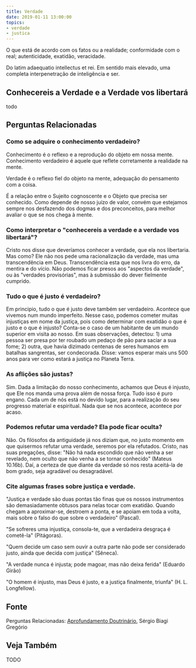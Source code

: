 ```yaml
---
title: Verdade
date: 2019-01-11 13:00:00
topics: 
- verdade
- justica
---
```


O que está de acordo com os fatos ou a realidade; conformidade com o real;
autenticidade, exatidão, veracidade.

Do latim adaequatio intellectus et rei. Em sentido mais elevado, uma
completa interpenetração de inteligência e ser.


## Conhecereis a Verdade e a Verdade vos libertará
todo


## Perguntas Relacionadas

### Como se adquire o conhecimento verdadeiro?
Conhecimento é o reflexo e a reprodução do objeto em nossa mente.  Conhecimento
verdadeiro é aquele que reflete corretamente a realidade na mente.

Verdade é o reflexo fiel do objeto na mente, adequação do pensamento
com a coisa.

É a relação entre o Sujeito cognoscente e o Objeto que precisa ser
conhecido. Como depende de nosso juízo de valor, convém que estejamos
sempre nos desfazendo dos dogmas e dos preconceitos, para melhor avaliar
o que se nos chega à mente.

### Como interpretar o "conhecereis a verdade e a verdade vos libertará"?
Cristo nos disse que deveríamos conhecer a verdade, que ela nos
libertaria. Mas como? Ele não nos pede uma racionalização da verdade,
mas uma transcendência em Deus. Transcendência esta que nos livra do
erro, da mentira e do vício. Não podemos ficar presos aos "aspectos da
verdade", ou às "verdades provisórias", mas à submissão do dever
fielmente cumprido.

### Tudo o que é justo é verdadeiro?
Em principio, tudo o que é justo deve também ser verdadeiro. Acontece
que vivemos num mundo imperfeito. Nesse caso, podemos cometer muitas
injustiças em nome da justiça, pois como determinar com exatidão o que é
justo e o que é injusto? Conta-se o caso de um habitante de um mundo
superior em visita ao nosso. Em suas observações, detectou: 1) uma
pessoa ser presa por ter roubado um pedaço de pão para saciar a sua
fome; 2) outra, que havia dizimado centenas de seres humanos em batalhas
sangrentas, ser condecorada. Disse: vamos esperar mais uns 500 anos para
ver como estará a justiça no Planeta Terra.

### As aflições são justas?
Sim. Dada a limitação do nosso conhecimento, achamos que Deus é injusto,
que Ele nos manda uma prova além de nossa força. Tudo isso é puro
engano. Cada um de nós está no devido lugar, para a realização do seu
progresso material e espiritual. Nada que se nos acontece, acontece por
acaso.

### Podemos refutar uma verdade? Ela pode ficar oculta?
Não. Os filósofos da antiguidade já nos diziam que, no justo momento em
que quisermos refutar uma verdade, seremos por ela refutados. Cristo,
nas suas pregações, disse: "Não há nada escondido que não venha a ser
revelado, nem oculto que não venha a se tornar conhecido" (Mateus
10.16b). Daí, a certeza de que diante da verdade só nos resta aceitá-la
de bom grado, seja agradável ou desagradável.

### Cite algumas frases sobre justiça e verdade.

"Justiça e verdade são duas pontas tão finas que os nossos instrumentos
são demasiadamente obtusos para nelas tocar com exatidão. Quando chegam
a aproximar-se, destroem a ponta, e se apoiam em toda a volta, mais
sobre o falso do que sobre o verdadeiro" (Pascal).

"Se sofreres uma injustiça, consola-te, que a verdadeira desgraça é
cometê-la" (Pitágoras).

"Quem decide um caso sem ouvir a outra parte não pode ser considerado
justo, ainda que decida com justiça" (Sêneca).

"A verdade nunca é injusta; pode magoar, mas não deixa ferida" (Eduardo
Girão)

"O homem é injusto, mas Deus é justo, e a justiça finalmente, triunfa"
(H. L. Longfellow).





## Fonte
Perguntas Relacionadas: [Aprofundamento Doutrinário](https://sites.google.com/view/aprofundamentodoutrinario/justiça-e-verdade), Sérgio Biagi Gregório



## Veja Também
TODO


